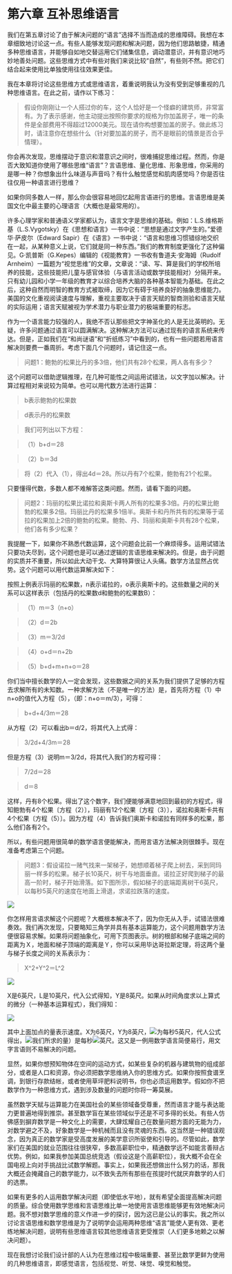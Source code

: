 # 第六章 互补思维语言

我们在第五章讨论了由于解决问题的“语言”选择不当而造成的思维障碍。我想在本章细致地讨论这一点。有些人能够发现问题和解决问题，因为他们思路敏捷，精通多种思维语言，并能够自如地交替运用它们储集信息，调动潜意识，并有意识地巧妙地善处问题。这些思维方式中有些对我们来说比较“自然”，有些则不然。把它们结合起来使用比单独使用往往效果更佳。

我在本章将讨论这些思维方式或思维语言，着重说明我认为没有受到足够重视的几种思维语言。在此之前，请作以下练习：

> 假设你刚刚让一个人搭过你的车，这个人恰好是一个怪癖的建筑师，非常富有。为了表示感谢，他主动提出按照你要求的规格为你加盖房子，唯一的条件是全部费用不得超过12000美元。现在请你构想要加盖的房子。做此练习时，请注意你在想些什么（针对要加盖的房子，而不是眼前的情景是否合乎情理）。

你会再次发现，思维摆动于意识和潜意识之间时，很难捕捉思维过程。然而，你是否大致知道你使用了哪些思维“语言”？言语思维、量化思维、形象思维，你采用的是哪一种？你想象出什么味道与声音吗？有什么触觉感觉和肌肉感觉吗？你是否往往仅用一种语言进行思维？

如果你同多数人一样，那么你会很容易地回忆起用言语进行的思维。言语思维是美国文化中最主要的心理语言（大概也是最常用的）。

许多心理学家和普通语义学家都认为，语言文字是思维的基础。例如：L.S.维格斯基（L.S.Vygotsky）在《思想和语言》一书中说：“思想是通过文字产生的。”爱德华·萨皮尔（Edward Sapir）在《语言》一书中说：“语言和思维习惯错综地交织在一起，从某种意义上说，它们就是同一种东西。”我们的教育制度更强化了这种偏见。G·凯普斯（G.Kepes）编辑的《视能教育》一书收有鲁道夫·安海姆（Rudolf Arnheim）一篇题为“视觉思维”的文章，文章说：“读、写、算是我们的学校所培养的技能，这些技能把儿童与感官体验（与语言活动或数学技能相对）分隔开来。只有幼儿园和小学一年级的教育才以综合培养大脑的各种基本智能为基础。在此之后，这种自然而明智的教育方式被取缔，因为它有碍于培养良好的抽象思维能力。美国的文化重视阅读速度与理解，重视主要取决于语言天赋的智商测验和语言天赋的实际运用；语言天赋被视为学术潜力与职业潜力的极端重要的标志。

作为一个语言能力较强的人，我绝不否认那些把文字神圣化的人是无比英明的。无疑，许多问题通过语言可以圆满解决。这种解决方法可以通过现有的语言系统来传达。但是，正如我们在“和尚谜语”和“折纸练习”中看到的，也有一些问题若用语言解决则要费一番周折。考虑下面几个问题时，请记住这一点。

> 问题1：鲍勃的松果比丹的多3倍，他们共有28个松果，两人各有多少？

这个问题可以借助逻辑推理，在几种可能性之间运用试错法，以文字加以解决。计算过程相对来说较为简单。也可以用代数方法进行运算：

> b表示鲍勃的松果数

> d表示丹的松果数

> 我们可列出以下方程：

> （1）b+d＝28

>（2）b＝3d

> 将（2）代入（1），得出4d＝28。所以丹有7个松果，鲍勃有21个松果。

只要懂得代数，多数人都不难解答这类问题。然而，请看下面的问题。

> 问题2：玛丽的松果比诺拉和奥斯卡两人所有的松果多3倍。丹的松果比鲍勃的松果多2倍。玛丽比丹的松果多1倍半。奥斯卡和丹所共有的松果等于诺拉的松果加上2倍的鲍勃的松果。鲍勃、丹、玛丽和奥斯卡共有28个松果，他们各有多少松果？

我提醒一下，如果你不熟悉代数运算，这个问题会比前一个麻烦得多。运用试错法只要功夫尽到，这个问题也是可以通过逻辑的言语思维来解决的。但是，由于问题的实质并不重要，所以如此大动干戈、大算特算很让人头痛。数学方法显然占优势。这个问题可以用代数运算解决如下：

按照上例表示玛丽的松果数，n表示诺拉的，o表示奥斯卡的。这些数量之间的关系可以这样表示（包括丹的松果数d和鲍勃的松果数B）：

>（1）m＝3（n+o）

>（2）d＝2b

>（3）m＝3/2d

>（4）o+d＝n+2b

>（5）b+d+m+n+o＝28

你们当中擅长数学的人一定会发现，这些数据之间的关系为我们提供了足够的方程去求解所有的未知数。一种求解方法（不是唯一的方法）是，首先将方程（1）中n+o的值代入方程（5），（即：n+o＝m/3），可得：

> b+d+4/3m＝28

从方程（2）可以看出b＝d/2，将其代入上式得：

> 3/2d+4/3m＝28

但是方程（3）说明m＝3/2d，将其代入我们的方程可得：

> 7/2d＝28

> d＝8

这样，丹有8个松果。得出了这个数字，我们便能够满意地回到最初的方程式，得知鲍勃有4个松果〔方程（2）〕，玛丽有12个松果〔方程（3）〕，诺拉和奥斯卡共有4个松果〔方程（5）〕。因为方程（4）告诉我们奥斯卡和诺拉有同样多的松果，那么他们各有2个。

所以，有些问题用很简单的数学语言便能解决，而用言语方法解决则很棘手。现在准备考虑第三个问题。

> 问题3：假设诺拉一赌气找来一架梯子，她想顺着梯子爬上树去，采到同玛丽一样多的松果。梯子长10英尺，树干与地面垂直。诺拉正好爬到梯子的最高一阶时，梯子开始滑落。如下图所示，假如梯子的底端距离树干6英尺，以每秒5英尺的速度在地面上滑退，求诺拉跌落的速度。

![](chapter6/c6-1.jpg)

你怎样用言语求解这个问题呢？大概根本解决不了，因为你无从入手，试错法很难奏效。我们再次发现，只要略知三角学并具有基本运算能力，这个问题用数学方法便很容易求解。如果将问题抽象化，可用下页图表示。树的根部和梯子底端之间的距离为Ｘ，地面和梯子顶端的距离是Ｙ，你可以采用毕达哥拉斯定理，将这两个量与梯子长度之间的关系表示为：

> X^2+Y^2＝L^2

![](chapter6/c6-2.jpg)

X是6英尺，L是10英尺，代入公式得知，Y是8英尺。如果从时间角度求以上算式的微分（一种基本运算程式），我们得知：

![](chapter6/c6-3.jpg)

其中上面加点的量表示速度。X为6英尺，Y为8英尺，![](chapter6/c6-4.png)为每秒5英尺，代人公式得出，![](chapter6/c6-5.png)我们所求的量）是每秒![](chapter6/c6-6.png)英尺。这又是一例用数学语言简便易行，用文字言语则不易解决的问题。

显然，如果你想预知物体在空间的运动方式，如某些复杂的机器与建筑物的组成部分，或者是人口和资源，你必须把数学思维纳入你的思维方式。如果你按照食谱烹调，到银行存款结帐，或者使用草坪肥料说明书，你也必须运用数学。假如你不把数学作为一种思维方式，遇到涉及数量的问题时你将一筹莫展。

虽然数学天赋与运算能力在美国社会的某些领域备受尊重，然而语言才能与表达能力更普遍地得到推崇。甚至数学盲在某些领域似乎还是不可多得的长处。有些人仿佛感到摒弃数学是一种文化上的需要，大肆炫耀自己在数量问题方面的无能为力，对数学避之不及，好象数学是一种机械而且没有灵魂的东西。这当然是一种错误观念，因为真正的数学家是受高度发展的美学意识所驱使和引导的。尽管如此，数学家们在美国的就业范围往往很狭窄，多数高薪职位中，精通数学远不如能言善辩占优势。例如，如果我参加美国总统竞选（假设这是个高薪职位），我大概不会在全国电视上向对手挑战比试数学解题。事实上，如果我还想做出什么努力的话，那我大概还会掩藏自己的数学能力，以不致失去所有那些在孩提时代就厌弃数学的人们的选票。

如果有更多的人运用数学解决问题（即使低水平地），就有希望全面提高解决问题的质量。综合使用数学思维和言语思维比单一地使用言语思维能够更有效地解决问题。我不想对数学思维的意义作进一步的探讨，因为这已是公认的事实。我之所以讨论言语思维和数学思维是为了说明学会运用两种思维“语言”能使人更有效、更老练地解决问题，说明有些思维语言较其他思维语言更受推崇（人们更多地赖之以解决问题）。

现在我想讨论我们设计部的人认为在思维过程中极端重要、甚至比数学更鲜为使用的几种思维语言，即感觉语言，包括视觉、听觉、味觉、嗅觉和触觉。